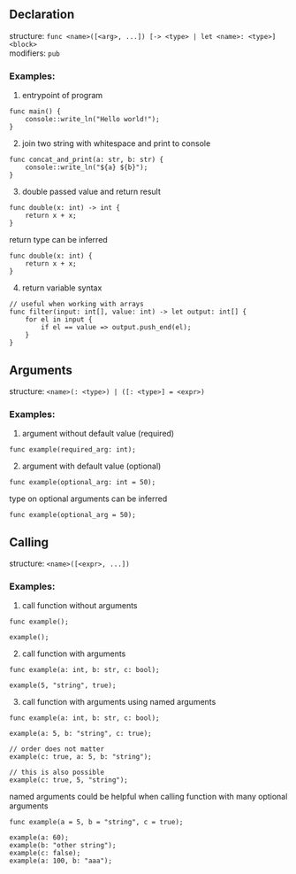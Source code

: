 ## Declaration
structure: `func <name>([<arg>, ...]) [-> <type> | let <name>: <type>] <block>`\
modifiers: `pub`

### Examples:
1. entrypoint of program
```
func main() {
    console::write_ln("Hello world!");
}
```
2. join two string with whitespace and print to console
```
func concat_and_print(a: str, b: str) {
    console::write_ln("${a} ${b}");
}
```
3. double passed value and return result
```
func double(x: int) -> int {
    return x + x;
}
```
return type can be inferred
```
func double(x: int) {
    return x + x;
}
```
4. return variable syntax
```
// useful when working with arrays
func filter(input: int[], value: int) -> let output: int[] {
    for el in input {
        if el == value => output.push_end(el);
    }
}
```
## Arguments
structure: `<name>(: <type>) | ([: <type>] = <expr>)`

### Examples:
1. argument without default value (required)
```
func example(required_arg: int);
```
2. argument with default value (optional)
```
func example(optional_arg: int = 50);
```
type on optional arguments can be inferred
```
func example(optional_arg = 50);
```
## Calling
structure: `<name>([<expr>, ...])`

### Examples:
1. call function without arguments
```
func example();

example();
```
2. call function with arguments
```
func example(a: int, b: str, c: bool);

example(5, "string", true);
```
3. call function with arguments using named arguments
```
func example(a: int, b: str, c: bool);

example(a: 5, b: "string", c: true);

// order does not matter
example(c: true, a: 5, b: "string");

// this is also possible
example(c: true, 5, "string");
```
named arguments could be helpful when calling function with many optional arguments
```
func example(a = 5, b = "string", c = true);

example(a: 60);
example(b: "other string");
example(c: false);
example(a: 100, b: "aaa");
```